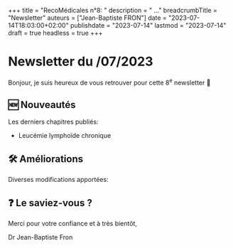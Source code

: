 +++
title = "RecoMédicales n°8: "
description = " ..."
breadcrumbTitle = "Newsletter"
auteurs = ["Jean-Baptiste FRON"]
date = "2023-07-14T18:03:00+02:00"
publishdate = "2023-07-14"
lastmod = "2023-07-14"
draft = true
headless = true
+++

# Newsletter du /07/2023

Bonjour, je suis heureux de vous retrouver pour cette 8<sup>e</sup> newsletter 📰

## 🆕 Nouveautés

Les derniers chapitres publiés:

- Leucémie lymphoïde chronique

## 🛠️ Améliorations

Diverses modifications apportées:



## ❓ Le saviez-vous ?



Merci pour votre confiance et à très bientôt,

Dr Jean-Baptiste Fron
